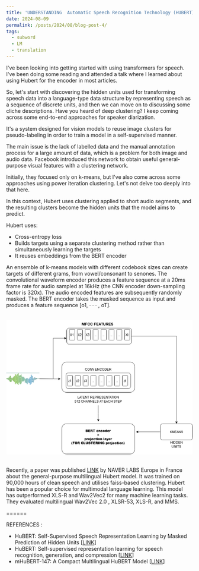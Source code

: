 ```yaml
---
title: 'UNDERSTANDING  Automatic Speech Recognition Technology (HUBERT) (contd.) '
date: 2024-08-09
permalink: /posts/2024/08/blog-post-4/
tags:
  - subword
  - LM
  - translation
---
```

I've been looking into getting started with using transformers for speech. I've been doing some reading and attended a talk where I learned about using Hubert for the encoder in most articles. 

So, let's start with discovering the hidden units used for transforming speech data into a language-type data structure by representing speech as a sequence of discrete units, and then we can move on to discussing some cliche descriptions. Have you heard of deep clustering? I keep coming across some end-to-end approaches for speaker diarization. 

It's a system designed for vision models to reuse image clusters for pseudo-labeling in order to train a model in a self-supervised manner.


The main issue is the lack of labelled data and the manual annotation process for a large amount of data, which is a problem for both image and audio data. Facebook introduced this network to obtain useful general-purpose visual features with a clustering network. 

Initially, they focused only on k-means, but I've also come across some approaches using power iteration clustering. Let's not delve too deeply into that here. 

In this context, Hubert uses clustering applied to short audio segments, and the resulting clusters become the hidden units that the model aims to predict. 


Hubert uses: 
- Cross-entropy loss 
- Builds targets using a separate clustering method rather than simultaneously learning the targets 
- It reuses embeddings from the BERT encoder


An ensemble of k-means models with different codebook sizes can create targets of different grams, from vowel/consonant to senones. The convolutional waveform encoder produces a feature sequence at a 20ms frame rate for audio sampled at 16kHz (the CNN encoder down-sampling factor is 320x). 
The audio encoded features are subsequently randomly masked. The BERT encoder takes the masked sequence as input and produces a feature sequence [o1, · · · , oT].

<br>

<center>
<img src="https://github.com/somiljain7/somiljain7.github.io/blob/main/images/hubert.png">
</center>

<br>

Recently, a paper was published <a href="https://arxiv.org/pdf/2406.06371">LINK</a> by NAVER LABS Europe in France about the general-purpose multilingual Hubert model. It was trained on 90,000 hours of clean speech and utilises faiss-based clustering. Hubert has been a popular choice for multimodal language learning. This model has outperformed XLS-R and Wav2Vec2 for many machine learning tasks. They evaluated multilingual Wav2Vec 2.0 , XLSR-53, XLS-R, and MMS.

======


REFERENCES :
-  HuBERT: Self-Supervised Speech Representation Learning by Masked Prediction of Hidden Units [<a href="https://arxiv.org/abs/2106.07447">LINK</a>]
-  HuBERT: Self-supervised representation learning for speech recognition, generation, and compression  [<a href="https://ai.meta.com/blog/hubert-self-supervised-representation-learning-for-speech-recognition-generation-and-compression/">LINK</a>]
-  mHuBERT-147: A Compact Multilingual HuBERT Model [<a href="https://arxiv.org/pdf/2406.06371">LINK</a>]



